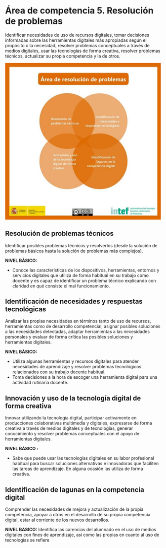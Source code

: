 # Área de competencia 5. Resolución de problemas
Identificar necesidades de uso de recursos digitales, tomar decisiones informadas sobre las herramientas digitales más apropiadas según el propósito o la necesidad, resolver problemas conceptuales a través de medios digitales, usar las tecnologías de forma creativa, resolver problemas técnicos, actualizar su propia competencia y la de otros.

![](/assets/area5.jpg)

## Resolución de problemas técnicos
Identificar posibles problemas técnicos y resolverlos (desde la solución de problemas
básicos hasta la solución de problemas más complejos).

**NIVEL BÁSICO:**
* Conoce las características de los dispositivos, herramientas, entornos y servicios digitales
que utiliza de forma habitual en su trabajo como docente y es capaz de identificar un problema técnico explicando con claridad en qué consiste el mal funcionamiento.

## Identificación de necesidades y respuestas tecnológicas
Analizar las propias necesidades en términos tanto de uso de recursos, herramientas como de desarrollo competencial, asignar posibles soluciones a las necesidades detectadas, adaptar herramientas a las necesidades personales y evaluar de forma crítica las posibles soluciones y herramientas digitales.

**NIVEL BÁSICO:**
* Utiliza algunas herramientas y recursos digitales para atender necesidades de aprendizaje y
resolver problemas tecnológicos relacionados con su trabajo docente habitual.
* Toma decisiones a la hora de escoger una herramienta digital para una actividad rutinaria
docente.

## Innovación y uso de la tecnología digital de forma creativa
Innovar utilizando la tecnología digital, participar activamente en producciones colaborativas multimedia y digitales, expresarse de forma creativa a través de medios digitales y de tecnologías, generar conocimiento y resolver problemas conceptuales con el apoyo de herramientas digitales.

**NIVEL BÁSICO :**
* Sabe que puede usar las tecnologías digitales en su labor profesional habitual para buscar
soluciones alternativas e innovadoras que faciliten las tareas de aprendizaje. En alguna ocasión las utiliza de forma creativa.

## Identificación de lagunas en la competencia digital
Comprender las necesidades de mejora y actualización de la propia competencia, apoyar a otros en el desarrollo de su propia competencia digital, estar al corriente de los nuevos desarrollos.

**NIVEL BASICO:**
Identifica las carencias del alumnado en el uso de medios digitales con fines de aprendizaje, así como las propias en cuanto al uso de tecnologías se refiere
